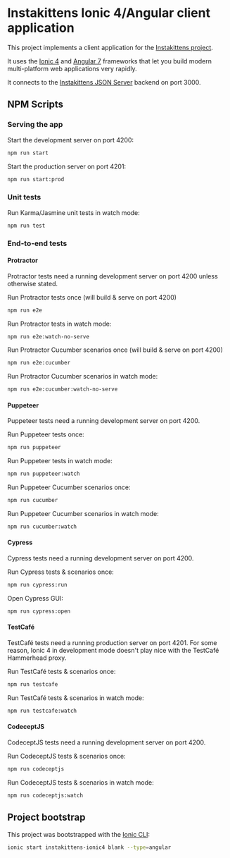 # Instakittens Ionic 4/Angular client application

This project implements a client application for the [Instakittens
project](https://github.com/fredericbonnet/instakittens).

It uses the [Ionic 4](https://ionicframework.com/) and [Angular
7](https://angular.io/) frameworks that let you build modern multi-platform web
applications very rapidly.

It connects to the [Instakittens JSON
Server](https://github.com/fredericbonnet/instakittens-json-server) backend on
port 3000.

## NPM Scripts

### Serving the app

Start the development server on port 4200:

```sh
npm run start
```

Start the production server on port 4201:

```sh
npm run start:prod
```

### Unit tests

Run Karma/Jasmine unit tests in watch mode:

```sh
npm run test
```

### End-to-end tests

#### Protractor

Protractor tests need a running development server on port 4200 unless otherwise stated.

Run Protractor tests once (will build & serve on port 4200)

```sh
npm run e2e
```

Run Protractor tests in watch mode:

```sh
npm run e2e:watch-no-serve
```

Run Protractor Cucumber scenarios once (will build & serve on port 4200)

```sh
npm run e2e:cucumber
```

Run Protractor Cucumber scenarios in watch mode:

```sh
npm run e2e:cucumber:watch-no-serve
```

#### Puppeteer

Puppeteer tests need a running development server on port 4200.

Run Puppeteer tests once:

```sh
npm run puppeteer
```

Run Puppeteer tests in watch mode:

```sh
npm run puppeteer:watch
```

Run Puppeteer Cucumber scenarios once:

```sh
npm run cucumber
```

Run Puppeteer Cucumber scenarios in watch mode:

```sh
npm run cucumber:watch
```

#### Cypress

Cypress tests need a running development server on port 4200.

Run Cypress tests & scenarios once:

```sh
npm run cypress:run
```

Open Cypress GUI:

```sh
npm run cypress:open
```

#### TestCafé

TestCafé tests need a running production server on port 4201. For some reason, Ionic 4 in development mode doesn't play nice with the TestCafé Hammerhead proxy.

Run TestCafé tests & scenarios once:

```sh
npm run testcafe
```

Run TestCafé tests & scenarios in watch mode:

```sh
npm run testcafe:watch
```

#### CodeceptJS

CodeceptJS tests need a running development server on port 4200.

Run CodeceptJS tests & scenarios once:

```sh
npm run codeceptjs
```

Run CodeceptJS tests & scenarios in watch mode:

```sh
npm run codeceptjs:watch
```

## Project bootstrap

This project was bootstrapped with the [Ionic CLI](https://ionicframework.com/docs/cli):

```sh
ionic start instakittens-ionic4 blank --type=angular
```
